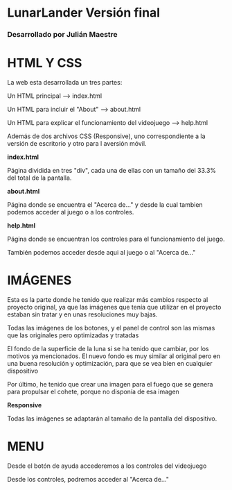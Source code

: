 # LunarLander Versión final
<b><h3>Desarrollado por Julián Maestre</h3></b>

# HTML Y CSS
<p>La web esta desarrollada un tres partes:</p>
  <p>Un HTML principal --> index.html</p>
  <p>Un HTML para incluir el "About" --> about.html</p>
  <p>Un HTML para explicar el funcionamiento del videojuego --> help.html</p>
<p>Además de dos archivos CSS (Responsive), uno correspondiente a la versión de escritorio y otro para l aversión móvil.</p>

<p><b>index.html</b></p>
Página dividida en tres "div", cada una de ellas con un tamaño del 33.3% del total de la pantalla.

<p><b>about.html</b></p>
Página donde se encuentra el "Acerca de..." y desde la cual tambien podemos acceder al juego o a los controles.

<p><b>help.html</b></p>
<p>Página donde se encuentran los controles para el funcionamiento del juego.</p>
<p>También podemos acceder desde aqui al juego o al "Acerca de..."</p>

# IMÁGENES
<p>Esta es la parte donde he tenido que realizar más cambios respecto al proyecto original, ya que las imágenes que tenía que utilizar en el proyecto estaban sin tratar y en unas resoluciones muy bajas.</p>
<p>Todas las imágenes de los botones, y el panel de control son las mismas que las originales pero optimizadas y tratadas</p>
<p>El fondo de la superficie de la luna si se ha tenido que cambiar, por los motivos ya mencionados. El nuevo fondo es muy similar al original pero en una buena resolución y optimización, para que se vea bien en cualquier dispositivo</p>
<p>Por último, he tenido que crear una imagen para el fuego que se genera para propulsar el cohete, porque no disponía de esa imagen</p>

<p><b>Responsive</b></p>
Todas las imágenes se adaptarán al tamaño de la pantalla del dispositivo.

# MENU
<p>Desde el botón de ayuda accederemos a los controles del videojuego</p>
<p>Desde los controles, podremos acceder al "Acerca de..."</p>
